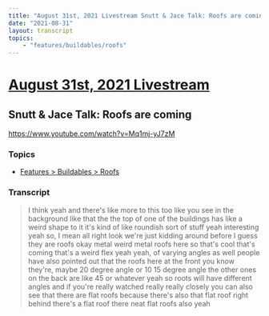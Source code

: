 ```yaml
---
title: "August 31st, 2021 Livestream Snutt & Jace Talk: Roofs are coming"
date: "2021-08-31"
layout: transcript
topics:
    - "features/buildables/roofs"
---
```

# [August 31st, 2021 Livestream](../2021-08-31.md)
## Snutt & Jace Talk: Roofs are coming
https://www.youtube.com/watch?v=Mq1mj-yJ7zM

### Topics
* [Features > Buildables > Roofs](../topics/features/buildables/roofs.md)

### Transcript

> I think yeah and there's like more to this too like you see in the background like that the the top of one of the buildings has like a weird shape to it it's kind of like roundish sort of stuff yeah interesting yeah so, I mean all right look we're just kidding around before I guess they are roofs okay metal weird metal roofs here so that's cool that's coming that's a weird flex yeah yeah, of varying angles as well people have also pointed out that the roofs here at the front you know they're, maybe 20 degree angle or 10 15 degree angle the other ones on the back are like 45 or whatever yeah so roots will have different angles and if you're really watched really really closely you can also see that there are flat roofs because there's also that flat roof right behind there's a flat roof there neat flat roofs also yeah
